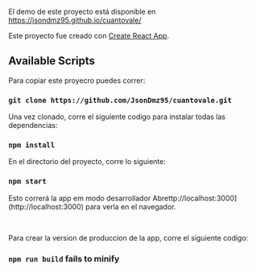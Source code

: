 El demo de este proyecto está disponible en https://jsondmz95.github.io/cuantovale/ <br />

Este proyecto fue creado con [Create React App](https://github.com/facebook/create-react-app).

## Available Scripts

Para copiar este proyecro puedes correr:

### `git clone https://github.com/JsonDmz95/cuantovale.git`

Una vez clonado, corre el siguiente codigo para instalar todas las dependencias:

### `npm install`

En el directorio del proyecto, corre lo siguiente:

### `npm start`

Esto correrá la app em modo desarrollador
Abrettp://localhost:3000](http://localhost:3000) para verla en el navegador.

<br />

Para crear la version de produccion de la app, corre el siguiente codigo:
### `npm run build` fails to minify
